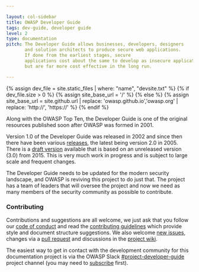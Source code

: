 ```yaml
---

layout: col-sidebar
title: OWASP Developer Guide
tags: dev-guide, developer guide
level: 2
type: documentation
pitch: The Developer Guide allows businesses, developers, designers
       and solution architects to produce secure web applications.
       If done from the earliest stages, secure
       applications cost about the same to develop as insecure applications,
       but are far more cost effective in the long run.

---
```

{% assign dev_file = site.static_files | where: "name", "devsite.txt" %}
{% if dev_file.size > 0 %}
{% assign site_base_url = '/' %}
{% else %}
{% assign site_base_url = site.github.url | replace: 'owasp.github.io','owasp.org' | replace: 'http://', 'https://' %}
{% endif %}

Along with the OWASP Top Ten, the Developer Guide is one of the original resources
published soon after OWASP was formed in 2001.

Version 1.0 of the Developer Guide was released in 2002
and since then there have been various [releases][versions], the latest being version 2.0 in 2005.
There is a [draft version](draft) available that is based on an unreleased version (3.0) from 2015.
This is very much work in progress and is subject to large scale and frequent changes.

The Developer Guide needs to be updated for the modern security landscape,
and OWASP is reviving this project to do just that.
The project has a team of leaders that will oversee the project
and now we need as many members of the security community as possible to contribute.

### Contributing

Contributions and suggestions are all welcome, we just ask that you follow our [code of conduct][conduct]
and read the [contributing guidelines][contribution] which provide style and document structure suggestions.
We also welcome [new issues][issues], changes via a [pull request][request]
and discussions in the [project wiki][wiki].

The easiest way to get in contact with the development community for this documentation project
is via the OWASP Slack [#project-developer-guide][project] project channel (you may need to [subscribe][slack] first).

[conduct]: code_of_conduct.md
[contribution]: contributing.md
[issues]: https://github.com/OWASP/www-project-developer-guide/issues/new/choose
[project]: https://owasp.slack.com/messages/C04QN6CMNAC
[slack]: https://owasp.org/slack/invite
[request]: https://github.com/OWASP/www-project-developer-guide/pulls
[versions]: https://github.com/OWASP/DevGuide/wiki#old-versions
[wiki]: https://github.com/OWASP/www-project-developer-guide/wiki
